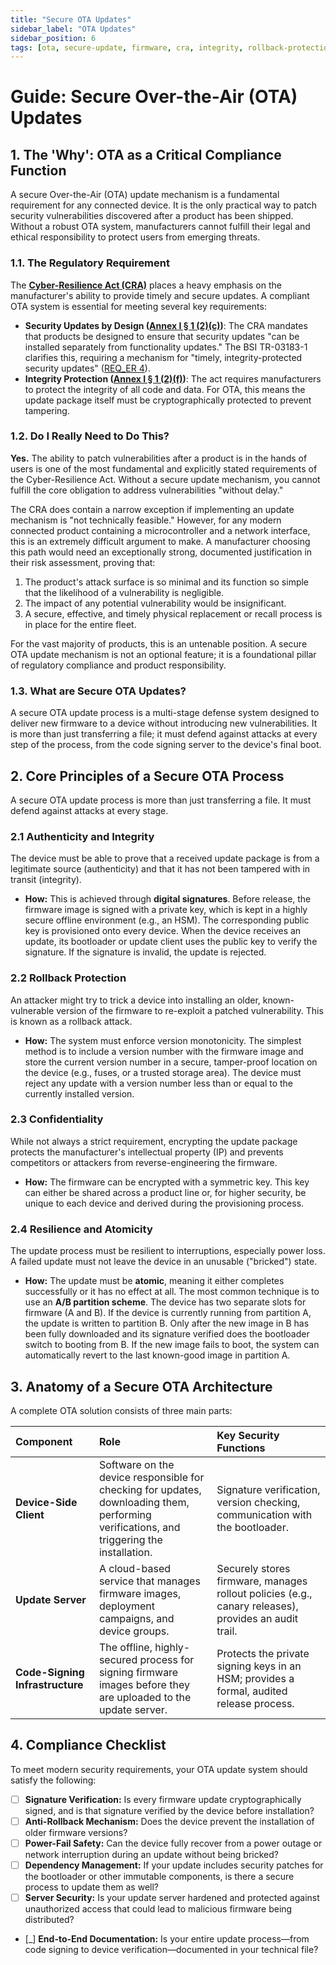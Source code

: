 ```yaml
---
title: "Secure OTA Updates"
sidebar_label: "OTA Updates"
sidebar_position: 6
tags: [ota, secure-update, firmware, cra, integrity, rollback-protection]
---
```

# Guide: Secure Over-the-Air (OTA) Updates

## 1. The 'Why': OTA as a Critical Compliance Function

A secure Over-the-Air (OTA) update mechanism is a fundamental requirement for any connected device. It is the only practical way to patch security vulnerabilities discovered after a product has been shipped. Without a robust OTA system, manufacturers cannot fulfill their legal and ethical responsibility to protect users from emerging threats.

### 1.1. The Regulatory Requirement

The **[Cyber-Resilience Act (CRA)](./../../standards/eu/cra-overview.md)** places a heavy emphasis on the manufacturer's ability to provide timely and secure updates. A compliant OTA system is essential for meeting several key requirements:

-   **Security Updates by Design ([Annex I § 1 (2)(c)][cra_annexI])**: The CRA mandates that products be designed to ensure that security updates "can be installed separately from functionality updates." The BSI TR-03183-1 clarifies this, requiring a mechanism for "timely, integrity-protected security updates" ([REQ_ER 4][bsi_tr_03183_p1]).
-   **Integrity Protection ([Annex I § 1 (2)(f)][cra_annexI])**: The act requires manufacturers to protect the integrity of all code and data. For OTA, this means the update package itself must be cryptographically protected to prevent tampering.

### 1.2. Do I Really Need to Do This?

**Yes.** The ability to patch vulnerabilities after a product is in the hands of users is one of the most fundamental and explicitly stated requirements of the Cyber-Resilience Act. Without a secure update mechanism, you cannot fulfill the core obligation to address vulnerabilities "without delay."

The CRA does contain a narrow exception if implementing an update mechanism is "not technically feasible." However, for any modern connected product containing a microcontroller and a network interface, this is an extremely difficult argument to make. A manufacturer choosing this path would need an exceptionally strong, documented justification in their risk assessment, proving that:
1.  The product's attack surface is so minimal and its function so simple that the likelihood of a vulnerability is negligible.
2.  The impact of any potential vulnerability would be insignificant.
3.  A secure, effective, and timely physical replacement or recall process is in place for the entire fleet.

For the vast majority of products, this is an untenable position. A secure OTA update mechanism is not an optional feature; it is a foundational pillar of regulatory compliance and product responsibility.

### 1.3. What are Secure OTA Updates?

A secure OTA update process is a multi-stage defense system designed to deliver new firmware to a device without introducing new vulnerabilities. It is more than just transferring a file; it must defend against attacks at every step of the process, from the code signing server to the device's final boot.

## 2. Core Principles of a Secure OTA Process

A secure OTA update process is more than just transferring a file. It must defend against attacks at every stage.

### 2.1 Authenticity and Integrity
The device must be able to prove that a received update package is from a legitimate source (authenticity) and that it has not been tampered with in transit (integrity).

- **How:** This is achieved through **digital signatures**. Before release, the firmware image is signed with a private key, which is kept in a highly secure offline environment (e.g., an HSM). The corresponding public key is provisioned onto every device. When the device receives an update, its bootloader or update client uses the public key to verify the signature. If the signature is invalid, the update is rejected.

### 2.2 Rollback Protection
An attacker might try to trick a device into installing an older, known-vulnerable version of the firmware to re-exploit a patched vulnerability. This is known as a rollback attack.

- **How:** The system must enforce version monotonicity. The simplest method is to include a version number with the firmware image and store the current version number in a secure, tamper-proof location on the device (e.g., fuses, or a trusted storage area). The device must reject any update with a version number less than or equal to the currently installed version.

### 2.3 Confidentiality
While not always a strict requirement, encrypting the update package protects the manufacturer's intellectual property (IP) and prevents competitors or attackers from reverse-engineering the firmware.

- **How:** The firmware can be encrypted with a symmetric key. This key can either be shared across a product line or, for higher security, be unique to each device and derived during the provisioning process.

### 2.4 Resilience and Atomicity
The update process must be resilient to interruptions, especially power loss. A failed update must not leave the device in an unusable ("bricked") state.

- **How:** The update must be **atomic**, meaning it either completes successfully or it has no effect at all. The most common technique is to use an **A/B partition scheme**. The device has two separate slots for firmware (A and B). If the device is currently running from partition A, the update is written to partition B. Only after the new image in B has been fully downloaded and its signature verified does the bootloader switch to booting from B. If the new image fails to boot, the system can automatically revert to the last known-good image in partition A.

## 3. Anatomy of a Secure OTA Architecture

A complete OTA solution consists of three main parts:

| Component | Role | Key Security Functions |
| :--- | :--- | :--- |
| **Device-Side Client** | Software on the device responsible for checking for updates, downloading them, performing verifications, and triggering the installation. | Signature verification, version checking, communication with the bootloader. |
| **Update Server** | A cloud-based service that manages firmware images, deployment campaigns, and device groups. | Securely stores firmware, manages rollout policies (e.g., canary releases), provides an audit trail. |
| **Code-Signing Infrastructure** | The offline, highly-secured process for signing firmware images before they are uploaded to the update server. | Protects the private signing keys in an HSM; provides a formal, audited release process. |

## 4. Compliance Checklist

To meet modern security requirements, your OTA update system should satisfy the following:

- [ ] **Signature Verification:** Is every firmware update cryptographically signed, and is that signature verified by the device before installation?
- [ ] **Anti-Rollback Mechanism:** Does the device prevent the installation of older firmware versions?
- [ ] **Power-Fail Safety:** Can the device fully recover from a power outage or network interruption during an update without being bricked?
- [ ] **Dependency Management:** If your update includes security patches for the bootloader or other immutable components, is there a secure process to update them as well?
- [ ] **Server Security:** Is your update server hardened and protected against unauthorized access that could lead to malicious firmware being distributed?
- [_] **End-to-End Documentation:** Is your entire update process—from code signing to device verification—documented in your technical file?

<!-- Citations -->
[cra_annexI]: https://eur-lex.europa.eu/legal-content/EN/TXT/?uri=CELEX:02024R2847-20241120#anx_I "CRA Annex I – Essential cybersecurity requirements"
[bsi_tr_03183_p1]: https://www.bsi.bund.de/SharedDocs/Downloads/EN/BSI/Publications/TechGuidelines/TR03183/BSI-TR-03183-1-0_9_0.pdf "BSI TR-03183 Part 1: General requirements"